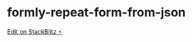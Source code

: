 # formly-repeat-form-from-json

[Edit on StackBlitz ⚡️](https://stackblitz.com/edit/formly-repeat-form-from-json)